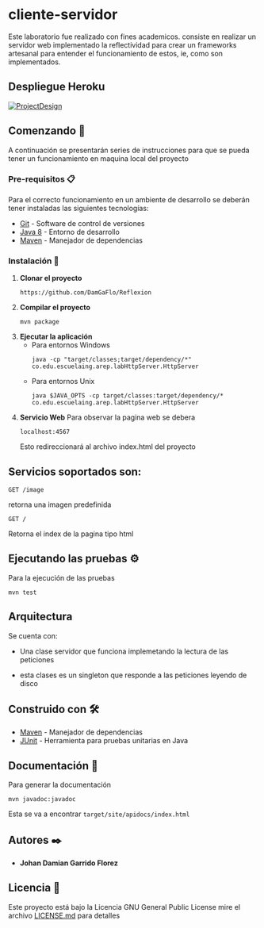 ﻿# cliente-servidor

Este laboratorio fue realizado con fines academicos.
consiste en realizar un servidor web implementado la reflectividad para crear un frameworks artesanal para entender el funcionamiento de estos, ie, como son implementados.

## Despliegue Heroku
[![ProjectDesign](https://www.herokucdn.com/deploy/button.png)](https://arep-server.herokuapp.com/)
## Comenzando 🚀

A continuación se presentarán series de instrucciones para que se pueda tener un funcionamiento en maquina local del proyecto


### Pre-requisitos 📋

Para el correcto funcionamiento en un ambiente de desarrollo se deberán tener instaladas las siguientes tecnologías:  
* [Git](https://git-scm.com/) - Software de control de versiones
* [Java 8](https://www.java.com/es/download/ie_manual.jsp) - Entorno de desarrollo
* [Maven](https://maven.apache.org/) - Manejador de dependencias


### Instalación 🔧

1. **Clonar el proyecto**
    ```
    https://github.com/DamGaFlo/Reflexion
    ```
2. **Compilar el proyecto**
    ```
    mvn package
    ```
3. **Ejecutar la aplicación**  
    * Para entornos Windows
        ```
        java -cp "target/classes;target/dependency/*" co.edu.escuelaing.arep.labHttpServer.HttpServer
        ``` 
    * Para entornos Unix
        ```
        java $JAVA_OPTS -cp target/classes:target/dependency/* co.edu.escuelaing.arep.labHttpServer.HttpServer
        ```
4. **Servicio Web**
Para observar la pagina web se debera
    ```
    localhost:4567
    ```
    Esto redireccionará al archivo index.html del proyecto
    
## Servicios soportados son:

    
    GET /image
    
    
retorna una imagen predefinida

    
    GET /
    
Retorna el index de la pagina tipo html
## Ejecutando las pruebas ⚙️

Para la ejecución de las pruebas
```
mvn test
```

## Arquitectura
Se cuenta con:
* Una clase servidor que funciona implemetando la lectura de las peticiones

* esta clases es un singleton que responde a las peticiones leyendo de disco


## Construido con 🛠️

* [Maven](https://maven.apache.org/) - Manejador de dependencias
* [JUnit](https://junit.org/junit5/) - Herramienta para pruebas unitarias en Java

## Documentación 📖
Para generar la documentación
```
mvn javadoc:javadoc
```
Esta se va a encontrar ```target/site/apidocs/index.html```

## Autores ✒️

* **Johan Damian Garrido Florez**

## Licencia 📄

Este proyecto está bajo la Licencia GNU General Public License mire el archivo [LICENSE.md](LICENSE.md) para detalles
